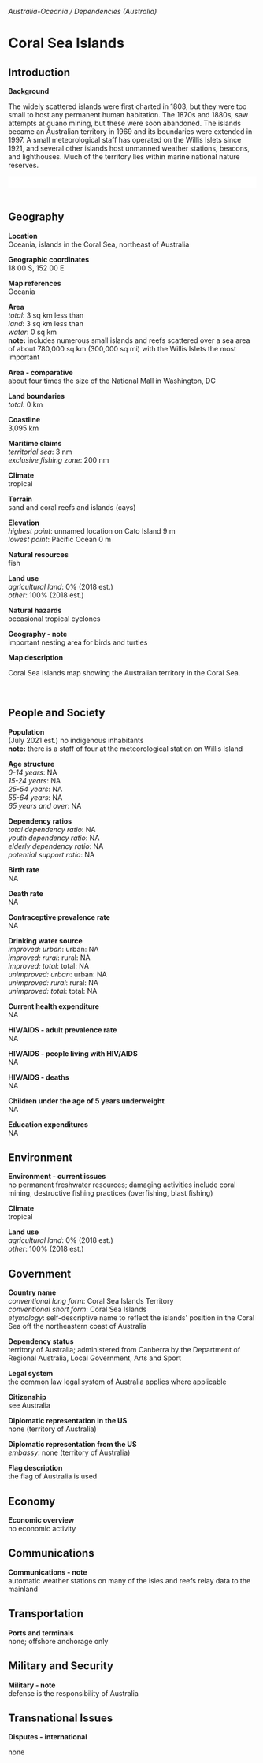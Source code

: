 _Australia-Oceania / Dependencies (Australia)_

# Coral Sea Islands

## Introduction

**Background**<br>
<p>The widely scattered islands were first charted in 1803, but they were too small to host any permanent human habitation. The 1870s and 1880s, saw attempts at guano mining, but these were soon abandoned. The islands became an Australian territory in 1969 and its boundaries were extended in 1997. A small meteorological staff has operated on the Willis Islets since 1921, and several other islands host unmanned weather stations, beacons, and lighthouses. Much of the territory lies within marine national nature reserves.</p> <p style="margin: 0in; margin-bottom: .0001pt; line-height: 18.0pt; background: white;"> </p><br>

## Geography

**Location**<br>
Oceania, islands in the Coral Sea, northeast of Australia<br>

**Geographic coordinates**<br>
18 00 S, 152 00 E<br>

**Map references**<br>
Oceania<br>

**Area**<br>
_total_: 3 sq km less than<br>
_land_: 3 sq km less than<br>
_water_: 0 sq km<br>
<strong>note:</strong> includes numerous small islands and reefs scattered over a sea area of about 780,000 sq km (300,000 sq mi) with the Willis Islets the most important<br>

**Area - comparative**<br>
about four times the size of the National Mall in Washington, DC<br>

**Land boundaries**<br>
_total_: 0 km<br>

**Coastline**<br>
3,095 km<br>

**Maritime claims**<br>
_territorial sea_: 3 nm<br>
_exclusive fishing zone_: 200 nm<br>

**Climate**<br>
tropical<br>

**Terrain**<br>
sand and coral reefs and islands (cays)<br>

**Elevation**<br>
_highest point_: unnamed location on Cato Island 9 m<br>
_lowest point_: Pacific Ocean 0 m<br>

**Natural resources**<br>
fish<br>

**Land use**<br>
_agricultural land_: 0% (2018 est.)<br>
_other_: 100% (2018 est.)<br>

**Natural hazards**<br>
occasional tropical cyclones<br>

**Geography - note**<br>
important nesting area for birds and turtles<br>

**Map description**<br>
<p>Coral Sea Islands map showing the Australian territory in the Coral Sea.</p><br>

## People and Society

**Population**<br>
(July 2021 est.) no indigenous inhabitants<br>
<strong>note:</strong> there is a staff of four at the meteorological station on Willis Island<br>

**Age structure**<br>
_0-14 years_: NA<br>
_15-24 years_: NA<br>
_25-54 years_: NA<br>
_55-64 years_: NA<br>
_65 years and over_: NA<br>

**Dependency ratios**<br>
_total dependency ratio_: NA<br>
_youth dependency ratio_: NA<br>
_elderly dependency ratio_: NA<br>
_potential support ratio_: NA<br>

**Birth rate**<br>
NA<br>

**Death rate**<br>
NA<br>

**Contraceptive prevalence rate**<br>
NA<br>

**Drinking water source**<br>
_improved: urban_: urban: NA<br>
_improved: rural_: rural: NA<br>
_improved: total_: total: NA<br>
_unimproved: urban_: urban: NA<br>
_unimproved: rural_: rural: NA<br>
_unimproved: total_: total: NA<br>

**Current health expenditure**<br>
NA<br>

**HIV/AIDS - adult prevalence rate**<br>
NA<br>

**HIV/AIDS - people living with HIV/AIDS**<br>
NA<br>

**HIV/AIDS - deaths**<br>
NA<br>

**Children under the age of 5 years underweight**<br>
NA<br>

**Education expenditures**<br>
NA<br>

## Environment

**Environment - current issues**<br>
no permanent freshwater resources; damaging activities include coral mining, destructive fishing practices (overfishing, blast fishing)<br>

**Climate**<br>
tropical<br>

**Land use**<br>
_agricultural land_: 0% (2018 est.)<br>
_other_: 100% (2018 est.)<br>

## Government

**Country name**<br>
_conventional long form_: Coral Sea Islands Territory<br>
_conventional short form_: Coral Sea Islands<br>
_etymology_: self-descriptive name to reflect the islands' position in the Coral Sea off the northeastern coast of Australia<br>

**Dependency status**<br>
territory of Australia; administered from Canberra by the Department of Regional Australia, Local Government, Arts and Sport<br>

**Legal system**<br>
the common law legal system of Australia applies where applicable<br>

**Citizenship**<br>
see Australia<br>

**Diplomatic representation in the US**<br>
none (territory of Australia)<br>

**Diplomatic representation from the US**<br>
_embassy_: none (territory of Australia)<br>

**Flag description**<br>
the flag of Australia is used<br>

## Economy

**Economic overview**<br>
no economic activity<br>

## Communications

**Communications - note**<br>
automatic weather stations on many of the isles and reefs relay data to the mainland<br>

## Transportation

**Ports and terminals**<br>
none; offshore anchorage only<br>

## Military and Security

**Military - note**<br>
defense is the responsibility of Australia<br>

## Transnational Issues

**Disputes - international**<br>
<p>none</p><br>

